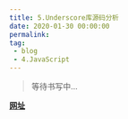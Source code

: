 ```yaml
---
title: 5.Underscore库源码分析
date: 2020-01-30 00:00:00
permalink: 
tag: 
 - blog
 - 4.JavaScript
---
```


> 等待书写中...

**[网址](https://www.html.cn/doc/underscore/)**
